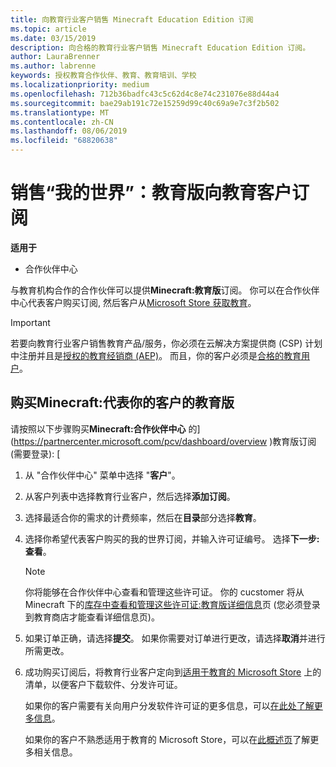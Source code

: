 ```yaml
---
title: 向教育行业客户销售 Minecraft Education Edition 订阅
ms.topic: article
ms.date: 03/15/2019
description: 向合格的教育行业客户销售 Minecraft Education Edition 订阅。
author: LauraBrenner
ms.author: labrenne
keywords: 授权教育合作伙伴、教育、教育培训、学校
ms.localizationpriority: medium
ms.openlocfilehash: 712b36badfc43c5c62d4c8e74c231076e88d44a4
ms.sourcegitcommit: bae29ab191c72e15259d99c40c69a9e7c3f2b502
ms.translationtype: MT
ms.contentlocale: zh-CN
ms.lasthandoff: 08/06/2019
ms.locfileid: "68820638"
---
```

# <a name="sell-minecraft-education-edition-subscriptions-to-education-customers"></a>销售“我的世界”：教育版向教育客户订阅

**适用于**

-  合作伙伴中心

与教育机构合作的合作伙伴可以提供**Minecraft:教育版**订阅。 你可以在合作伙伴中心代表客户购买订阅, 然后客户从[Microsoft Store 获取教育](https://educationstore.microsoft.com)。 

>[!IMPORTANT]
>若要向教育行业客户销售教育产品/服务，你必须在云解决方案提供商 (CSP) 计划中注册并且是[授权的教育经销商 (AEP)](https://www.mepn.com)。 而且，你的客户必须是[合格的教育用户](https://www.microsoftvolumelicensing.com/DocumentSearch.aspx?Mode=3&DocumentTypeId=7)。  

 
## <a name="buy-minecraft-education-edition-on-behalf-of-your-customer"></a>购买**Minecraft:代表你**的客户的教育版

请按照以下步骤购买**Minecraft:合作伙伴中心** 的](https://partnercenter.microsoft.com/pcv/dashboard/overview
)教育版订阅 (需要登录): [

  1.  从 "合作伙伴中心" 菜单中选择 "**客户**"。
  
  2.  从客户列表中选择教育行业客户，然后选择**添加订阅**。
  
  3.  选择最适合你的需求的计费频率，然后在**目录**部分选择**教育**。

  4.  选择你希望代表客户购买的我的世界订阅，并输入许可证编号。 选择**下一步:查看**。

      >[!NOTE]
      >你将能够在合作伙伴中心查看和管理这些许可证。 你的 cucstomer 将从 Minecraft 下的[库存中查看和管理这些许可证:教育版详细信息](https://educationstore.microsoft.com/store/details/minecraft-education-edition/9nblggh4r2r6)页 (您必须登录到教育商店才能查看详细信息页)。 

  5.  如果订单正确，请选择**提交**。 如果你需要对订单进行更改，请选择**取消**并进行所需更改。   

  6.  成功购买订阅后，将教育行业客户定向到[适用于教育的 Microsoft Store](https://educationstore.microsoft.com) 上的清单，以便客户下载软件、分发许可证。

      如果你的客户需要有关向用户分发软件许可证的更多信息，可以[在此处了解更多信息](https://docs.microsoft.com/education/windows/school-get-minecraft#distribute-minecraft)。  
  
      如果你的客户不熟悉适用于教育的 Microsoft Store，可以在[此概述页](https://docs.microsoft.com/microsoft-store/windows-store-for-business-overview)了解更多相关信息。  

      

